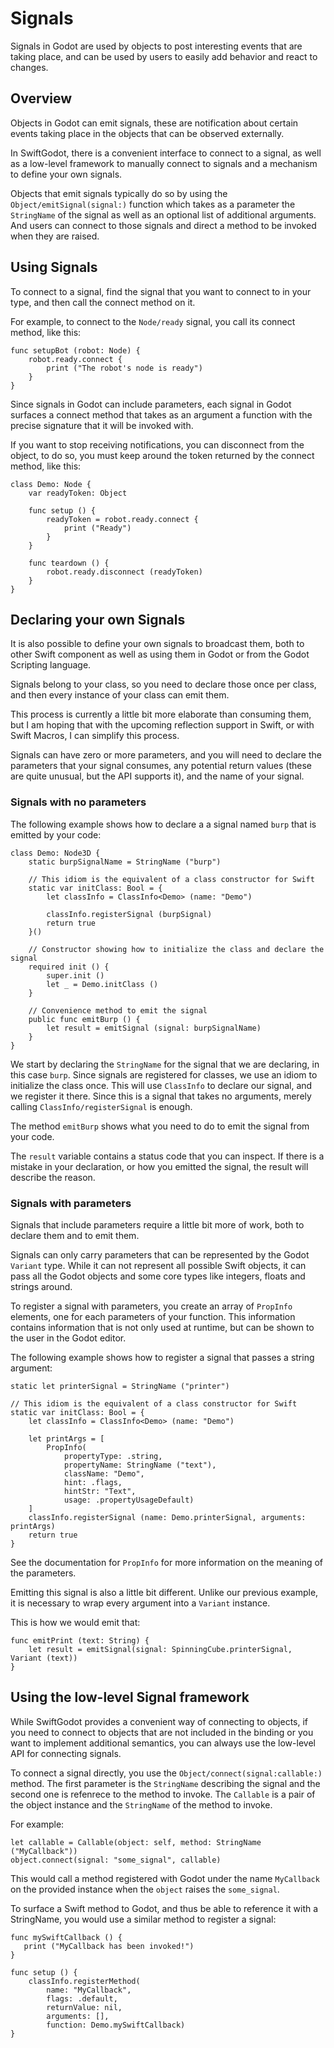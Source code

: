 # Signals

Signals in Godot are used by objects to post interesting events that are
taking place, and can be used by users to easily add behavior and react
to changes.

## Overview

Objects in Godot can emit signals, these are notification about certain
events taking place in the objects that can be observed externally.  

In SwiftGodot, there is a convenient interface to connect to a signal, as well
as a low-level framework to manually connect to signals and a mechanism to 
define your own signals.

Objects that emit signals typically do so by using the ``Object/emitSignal(signal:)``
function which takes as a parameter the ``StringName`` of the signal as well
as an optional list of additional arguments.   And users can connect to those
signals and direct a method to be invoked when they are raised.

## Using Signals

To connect to a signal, find the signal that you want to connect to in your
type, and then call the connect method on it.

For example, to connect to the ``Node/ready`` signal, you call its connect
method, like this:

```
func setupBot (robot: Node) {
    robot.ready.connect {
        print ("The robot's node is ready")
    }
}
```

Since signals in Godot can include parameters, each signal in Godot 
surfaces a connect method that takes as an argument a function with the
precise signature that it will be invoked with.


If you want to stop receiving notifications, you can disconnect from the
object, to do so, you must keep around the token returned by the connect
method, like this:

```
class Demo: Node {
    var readyToken: Object

    func setup () {
        readyToken = robot.ready.connect {
            print ("Ready")
        }
    }

    func teardown () {
        robot.ready.disconnect (readyToken)
    }
}
```

## Declaring your own Signals

It is also possible to define your own signals to broadcast them, both
to other Swift component as well as using them in Godot or from the 
Godot Scripting language.

Signals belong to your class, so you need to declare those once per class,
and then every instance of your class can emit them.

This process is currently a little bit more elaborate than consuming them,
but I am hoping that with the upcoming reflection support in Swift, or
with Swift Macros, I can simplify this process.

Signals can have zero or more parameters, and you will need to declare
the parameters that your signal consumes, any potential return values (these
are quite unusual, but the API supports it), and the name of your signal.

### Signals with no parameters

The following example shows how to declare a a signal named `burp` that
is emitted by your code:

```
class Demo: Node3D {
    static burpSignalName = StringName ("burp")

    // This idiom is the equivalent of a class constructor for Swift
    static var initClass: Bool = {
        let classInfo = ClassInfo<Demo> (name: "Demo")

        classInfo.registerSignal (burpSignal)
        return true
    }()

    // Constructor showing how to initialize the class and declare the signal
    required init () {
        super.init ()
        let _ = Demo.initClass ()
    }

    // Convenience method to emit the signal
    public func emitBurp () {
        let result = emitSignal (signal: burpSignalName)
    }
}
```

We start by declaring the ``StringName`` for the signal that we are
declaring, in this case `burp`.  Since signals are registered for classes,
we use an idiom to initialize the class once.   This will use ``ClassInfo`` 
to declare our signal, and we register it there.   Since this is a signal
that takes no arguments, merely calling ``ClassInfo/registerSignal`` is enough.

The method `emitBurp` shows what you need to do to emit the signal from
your code.

The `result` variable contains a status code that you can inspect.  If there
is a mistake in your declaration, or how you emitted the signal, the
result will describe the reason.

### Signals with parameters

Signals that include parameters require a little bit more of work, both
to declare them and to emit them.

Signals can only carry parameters that can be represented by the Godot
``Variant`` type.   While it can not represent all possible Swift objects,
it can pass all the Godot objects and some core types like integers, floats
and strings around.

To register a signal with parameters, you create an array of ``PropInfo``
elements, one for each parameters of your function.   This information
contains information that is not only used at runtime, but can be shown
to the user in the Godot editor.

The following example shows how to register a signal that passes a 
string argument:

```
static let printerSignal = StringName ("printer")

// This idiom is the equivalent of a class constructor for Swift
static var initClass: Bool = {
    let classInfo = ClassInfo<Demo> (name: "Demo")

    let printArgs = [
        PropInfo(
            propertyType: .string,
            propertyName: StringName ("text"),
            className: "Demo",
            hint: .flags,
            hintStr: "Text",
            usage: .propertyUsageDefault)
    ]
    classInfo.registerSignal (name: Demo.printerSignal, arguments: printArgs)
    return true
}
```

See the documentation for ``PropInfo`` for more information on the
meaning of the parameters.

Emitting this signal is also a little bit different.   Unlike our previous
example, it is necessary to wrap every argument into a ``Variant`` instance.

This is how we would emit that:

```
func emitPrint (text: String) {
    let result = emitSignal(signal: SpinningCube.printerSignal, Variant (text))
}
```

## Using the low-level Signal framework

While SwiftGodot provides a convenient way of connecting to objects,
if you need to connect to objects that are not included in the binding
or you want to implement additional semantics, you can always use the
low-level API for connecting signals.

To connect a signal directly, you use the ``Object/connect(signal:callable:)``
method.   The first parameter is the ``StringName`` describing the signal
and the second one is refenrece to the method to invoke.  The ``Callable``
is a pair of the object instance and the ``StringName`` of the method to invoke.

For example:

```
let callable = Callable(object: self, method: StringName ("MyCallback"))
object.connect(signal: "some_signal", callable)
```

This would call a method registered with Godot under the name `MyCallback`
on the provided instance when the `object` raises the `some_signal`.

To surface a Swift method to Godot, and thus be able to reference it with 
a StringName, you would use a similar method to register a signal:

```
func mySwiftCallback () {
   print ("MyCallback has been invoked!")
}

func setup () {
    classInfo.registerMethod(
        name: "MyCallback", 
        flags: .default, 
        returnValue: nil, 
        arguments: [], 
        function: Demo.mySwiftCallback)
}
```

